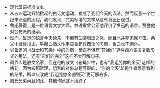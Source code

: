 - 现代汉语标准文本 
- 从五四运动开始掀起的白话文运动，塑成了我们今天的汉语。然而反思一个世纪来汉语的历程，我们发现，完美标准的文本从没有真正出现过。
- 鲁迅算得上是一位语言文学大师，林语堂曾公正地评价了鲁迅的语言，赞誉他对公安派的继承。
- 然而，鲁迅的语言今天读来，不但有生硬艰涩之感，而且也并非无懈可击。余光中就曾指出，早期白话文作家语言都有西化的问题，鲁迅也不例外。
- 以鲁迅的《战士和苍蝇》中的为例，里面不但有“苍蝇们”这种西方语言复数形式的用法，还有“它们的完全”这样不太可解句子。
- 周作人是散文名家，但在他的散文《苍蝇》中，也有“我诅咒你的全灭”这样的病句。因为按照常理，诅咒的对象总是可恨的，“你的全灭”却是作者愿意看到的结果，所以应改成“我诅咒你全部毁灭”更可解的多。
- 周氏兄弟尚且如此，其他作家就不用说了 

